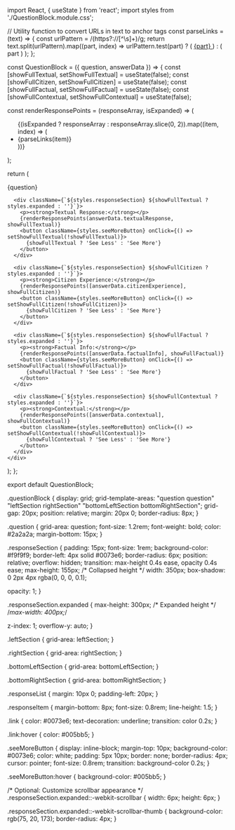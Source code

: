 import React, { useState } from 'react';
import styles from './QuestionBlock.module.css';

// Utility function to convert URLs in text to anchor tags
const parseLinks = (text) => {
  const urlPattern = /(https?:\/\/[^\s]+)/g;
  return text.split(urlPattern).map((part, index) =>
    urlPattern.test(part) ? (
      <a key={index} href={part} target="_blank" rel="noopener noreferrer" className={styles.link}>
        {part}
      </a>
    ) : (
      part
    )
  );
};

const QuestionBlock = ({ question, answerData }) => {
  const [showFullTextual, setShowFullTextual] = useState(false);
  const [showFullCitizen, setShowFullCitizen] = useState(false);
  const [showFullFactual, setShowFullFactual] = useState(false);
  const [showFullContextual, setShowFullContextual] = useState(false);

  const renderResponsePoints = (responseArray, isExpanded) => (
    <ul className={styles.responseList}>
      {(isExpanded ? responseArray : responseArray.slice(0, 2)).map((item, index) => (
        <li key={index} className={styles.responseItem}>
          {parseLinks(item)}
        </li>
      ))}
    </ul>
  );

  return (
    <div className={styles.questionBlock}>
      <div className={styles.question}>{question}</div>

      <div className={`${styles.responseSection} ${showFullTextual ? styles.expanded : ''}`}>
        <p><strong>Textual Response:</strong></p>
        {renderResponsePoints(answerData.textualResponse, showFullTextual)}
        <button className={styles.seeMoreButton} onClick={() => setShowFullTextual(!showFullTextual)}>
          {showFullTextual ? 'See Less' : 'See More'}
        </button>
      </div>

      <div className={`${styles.responseSection} ${showFullCitizen ? styles.expanded : ''}`}>
        <p><strong>Citizen Experience:</strong></p>
        {renderResponsePoints([answerData.citizenExperience], showFullCitizen)}
        <button className={styles.seeMoreButton} onClick={() => setShowFullCitizen(!showFullCitizen)}>
          {showFullCitizen ? 'See Less' : 'See More'}
        </button>
      </div>

      <div className={`${styles.responseSection} ${showFullFactual ? styles.expanded : ''}`}>
        <p><strong>Factual Info:</strong></p>
        {renderResponsePoints([answerData.factualInfo], showFullFactual)}
        <button className={styles.seeMoreButton} onClick={() => setShowFullFactual(!showFullFactual)}>
          {showFullFactual ? 'See Less' : 'See More'}
        </button>
      </div>

      <div className={`${styles.responseSection} ${showFullContextual ? styles.expanded : ''}`}>
        <p><strong>Contextual:</strong></p>
        {renderResponsePoints([answerData.contextual], showFullContextual)}
        <button className={styles.seeMoreButton} onClick={() => setShowFullContextual(!showFullContextual)}>
          {showFullContextual ? 'See Less' : 'See More'}
        </button>
      </div>
    </div>
  );
};

export default QuestionBlock;




.questionBlock {
  display: grid;
  grid-template-areas:
    "question question"
    "leftSection rightSection"
    "bottomLeftSection bottomRightSection";
  grid-gap: 20px;
  position: relative;
  margin: 20px 0;
  border-radius: 8px;
}

.question {
  grid-area: question;
  font-size: 1.2rem;
  font-weight: bold;
  color: #2a2a2a;
  margin-bottom: 15px;
}

.responseSection {
  padding: 15px;
  font-size: 1rem;
  background-color: #f9f9f9;
  border-left: 4px solid #0073e6;
  border-radius: 6px;
  position: relative;
  overflow: hidden;
  transition: max-height 0.4s ease, opacity 0.4s ease;
  max-height: 155px; /* Collapsed height */
  width: 350px;
    box-shadow: 0 2px 4px rgba(0, 0, 0, 0.1);

  opacity: 1;
}

.responseSection.expanded {
  max-height: 300px; /* Expanded height */
    /*max-width: 400px;*/

  z-index: 1;
  overflow-y: auto;
}

.leftSection {
  grid-area: leftSection;
}

.rightSection {
  grid-area: rightSection;
}

.bottomLeftSection {
  grid-area: bottomLeftSection;
}

.bottomRightSection {
  grid-area: bottomRightSection;
}

.responseList {
  margin: 10px 0;
  padding-left: 20px;
}

.responseItem {
  margin-bottom: 8px;
  font-size: 0.8rem;
  line-height: 1.5;
}

.link {
  color: #0073e6;
  text-decoration: underline;
  transition: color 0.2s;
}

.link:hover {
  color: #005bb5;
}

.seeMoreButton {
  display: inline-block;
  margin-top: 10px;
  background-color: #0073e6;
  color: white;
  padding: 5px 10px;
  border: none;
  border-radius: 4px;
  cursor: pointer;
  font-size: 0.8rem;
  transition: background-color 0.2s;
}

.seeMoreButton:hover {
  background-color: #005bb5;
}



/* Optional: Customize scrollbar appearance */
.responseSection.expanded::-webkit-scrollbar {
  width: 6px;
  height: 6px;
}

.responseSection.expanded::-webkit-scrollbar-thumb {
  background-color: rgb(75, 20, 173);
  border-radius: 4px;
}

